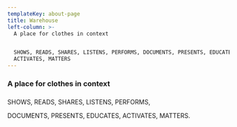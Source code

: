 ```yaml
---
templateKey: about-page
title: Warehouse
left-column: >-
  A place for clothes in context


  SHOWS, READS, SHARES, LISTENS, PERFORMS, DOCUMENTS, PRESENTS, EDUCATES,
  ACTIVATES, MATTERS
---
```

### A place for clothes in context

### 

SHOWS, READS, SHARES, LISTENS, PERFORMS,

DOCUMENTS, PRESENTS, EDUCATES, ACTIVATES, MATTERS.
